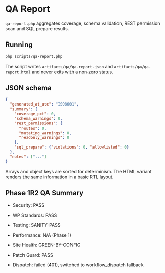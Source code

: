 # QA Report

`qa-report.php` aggregates coverage, schema validation, REST permission scan and
SQL prepare results.

## Running

```bash
php scripts/qa-report.php
```

The script writes `artifacts/qa/qa-report.json` and `artifacts/qa/qa-report.html`
and never exits with a non‑zero status.

## JSON schema

```json
{
  "generated_at_utc": "ISO8601",
  "summary": {
    "coverage_pct": 0,
    "schema_warnings": 0,
    "rest_permissions": {
      "routes": 0,
      "mutating_warnings": 0,
      "readonly_warnings": 0
    },
    "sql_prepare": {"violations": 0, "allowlisted": 0}
  },
  "notes": ["..."]
}
```

Arrays and object keys are sorted for determinism. The HTML variant renders the
same information in a basic RTL layout.

## Phase 1R2 QA Summary

- Security: PASS
- WP Standards: PASS
- Testing: SANITY-PASS
- Performance: N/A (Phase 1)
- Site Health: GREEN-BY-CONFIG
- Patch Guard: PASS

- Dispatch: failed (401), switched to workflow_dispatch fallback

